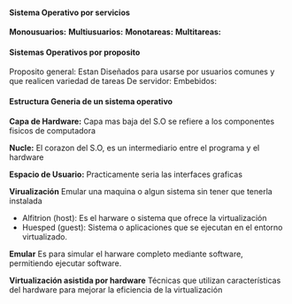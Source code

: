 #### Sistema Operativo por servicios

**Monousuarios:**
**Multiusuarios:**
**Monotareas:**
**Multitareas:**


#### Sistemas Operativos por proposito
Proposito general: Estan Diseñados para usarse por usuarios comunes y que realicen variedad de tareas
De servidor:
Embebidos:

#### Estructura Generia de un sistema operativo

**Capa de Hardware:** Capa mas baja del S.O se refiere a los componentes fisicos de computadora

**Nucle:** El corazon del S.O, es un intermediario entre el programa y el hardware 

**Espacio de Usuario:** Practicamente seria las interfaces graficas 

**Virualización**
Emular una maquina o algun sistema sin tener que tenerla instalada
- Alfitrion (host): Es el harware o sistema que ofrece la virtualización
- Huesped (guest): Sistema o aplicaciones que se ejecutan en el entorno virtualizado. 

**Emular**
Es para simular el harware completo mediante software, permitiendo ejecutar software.

**Virtualización asistida por hardware**
Técnicas que utilizan características del hardware para mejorar la eficiencia de la virtualización